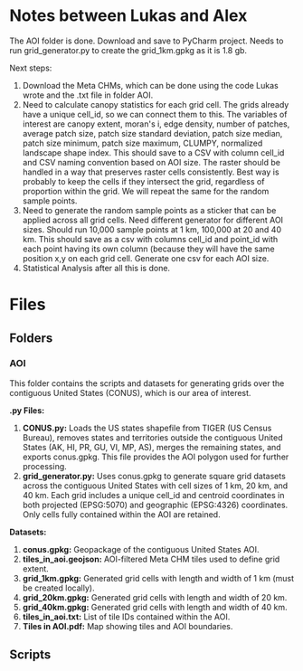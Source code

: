# Notes between Lukas and Alex
The AOI folder is done. Download and save to PyCharm project. Needs to run grid_generator.py to create the grid_1km.gpkg as it is 1.8 gb.

Next steps:
1. Download the Meta CHMs, which can be done using the code Lukas wrote and the .txt file in folder AOI.
1. Need to calculate canopy statistics for each grid cell. The grids already have a unique cell_id, so we can connect them to this. The variables of interest are canopy extent, moran's i, edge density, number of patches, average patch size, patch size standard deviation, patch size median, patch size minimum, patch size maximum, CLUMPY, normalized landscape shape index. This should save to a CSV with column cell_id and CSV naming convention based on AOI size. The raster should be handled in a way that preserves raster cells consistently. Best way is probably to keep the cells if they intersect the grid, regardless of proportion within the grid. We will repeat the same for the random sample points.
2. Need to generate the random sample points as a sticker that can be applied across all grid cells. Need different generator for different AOI sizes. Should run 10,000 sample points at 1 km, 100,000 at 20 and 40 km. This should save as a csv with columns cell_id and point_id with each point having its own column (because they will have the same position x,y on each grid cell. Generate one csv for each AOI size.
3. Statistical Analysis after all this is done.


# Files
## Folders
### AOI
This folder contains the scripts and datasets for generating grids over the contiguous United States (CONUS), which is our area of interest.

**.py Files:**
1. **CONUS.py:** Loads the US states shapefile from TIGER (US Census Bureau), removes states and territories outside the contiguous United States (AK, HI, PR, GU, VI, MP, AS), merges the remaining states, and exports conus.gpkg. This file provides the AOI polygon used for further processing.
2. **grid_generator.py:** Uses conus.gpkg to generate square grid datasets across the contiguous United States with cell sizes of 1 km, 20 km, and 40 km. Each grid includes a unique cell_id and centroid coordinates in both projected (EPSG:5070) and geographic (EPSG:4326) coordinates. Only cells fully contained within the AOI are retained.

**Datasets:**
1. **conus.gpkg:** Geopackage of the contiguous United States AOI.
2. **tiles_in_aoi.geojson:** AOI-filtered Meta CHM tiles used to define grid extent.
3. **grid_1km.gpkg:** Generated grid cells with length and width of 1 km (must be created locally).
4. **grid_20km.gpkg:** Generated grid cells with length and width of 20 km.
5. **grid_40km.gpkg:** Generated grid cells with length and width of 40 km.
6. **tiles_in_aoi.txt:** List of tile IDs contained within the AOI.
7. **Tiles in AOI.pdf:** Map showing tiles and AOI boundaries.

## Scripts

